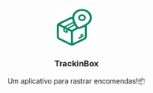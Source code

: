 <p align="center">
  <a href="https://github.com/lucssants/TrackinBox">
    <img src="src/assets/logo.svg" alt="Logo" width="80" height="80">
  </a>

  <h3 align="center">TrackinBox</h3>

  <p align="center">
    Um aplicativo para rastrar encomendas!📦
    <br/>
    <br/>
  </p>
</p>
